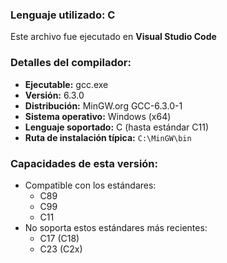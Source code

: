 ### Lenguaje utilizado: C
Este archivo fue ejecutado en **Visual Studio Code**

### Detalles del compilador:
- **Ejecutable:** gcc.exe
- **Versión:** 6.3.0
- **Distribución:** MinGW.org GCC-6.3.0-1
- **Sistema operativo:** Windows (x64)
- **Lenguaje soportado:** C (hasta estándar C11)
- **Ruta de instalación típica:** `C:\MinGW\bin`

### Capacidades de esta versión:
- Compatible con los estándares:
  - C89
  - C99
  - C11
- No soporta estos estándares más recientes:
  - C17 (C18)
  - C23 (C2x)
